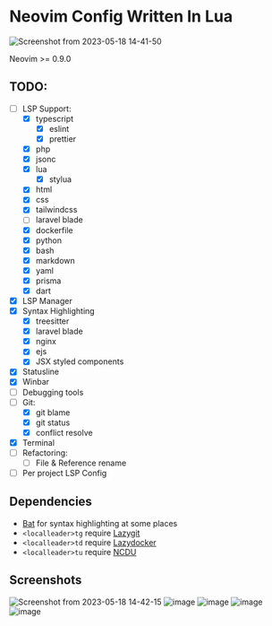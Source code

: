 # Neovim Config Written In Lua

![Screenshot from 2023-05-18 14-41-50](https://github.com/yudi7ll/nvim-config/assets/35747911/27f64174-5ed6-4b46-850b-d84f6cb895fe)


Neovim >= 0.9.0

## TODO:
- [ ] LSP Support:
    - [x] typescript
      - [x] eslint
      - [x] prettier
    - [x] php
    - [x] jsonc
    - [x] lua
      - [x] stylua
    - [x] html
    - [x] css
    - [x] tailwindcss
    - [ ] laravel blade
    - [x] dockerfile
    - [x] python
    - [x] bash
    - [x] markdown
    - [x] yaml
    - [x] prisma
    - [x] dart
- [x] LSP Manager
- [x] Syntax Highlighting
  - [x] treesitter
  - [x] laravel blade
  - [x] nginx
  - [x] ejs
  - [x] JSX styled components
- [x] Statusline
- [x] Winbar
- [ ] Debugging tools
- [ ] Git:
  - [x] git blame
  - [x] git status
  - [x] conflict resolve
- [x] Terminal
- [ ] Refactoring:
  - [ ] File & Reference rename
- [ ] Per project LSP Config

## Dependencies
- [Bat](https://github.com/sharkdp/bat) for syntax highlighting at some places
- `<localleader>tg` require [Lazygit](https://github.com/jesseduffield/lazygit)
- `<localleader>td` require [Lazydocker](https://github.com/jesseduffield/lazydocker)
- `<localleader>tu` require [NCDU](https://dev.yorhel.nl/ncdu)
  

## Screenshots
![Screenshot from 2023-05-18 14-42-15](https://github.com/yudi7ll/nvim-config/assets/35747911/c3e18981-4df4-446c-bc87-b491dded1f2f)
![image](https://github.com/yudi7ll/nvim-config/assets/35747911/07dcf833-3651-4d8b-b964-537c67139cb3)
![image](https://github.com/yudi7ll/nvim-config/assets/35747911/080d5224-e353-4b5f-beb1-74676c203449)
![image](https://github.com/yudi7ll/nvim-config/assets/35747911/f4bc8432-ac16-46df-97e3-765f1bef6c7c)
![image](https://github.com/yudi7ll/nvim-config/assets/35747911/8e16d274-283e-4b3b-ac0a-29cc7763a673)



